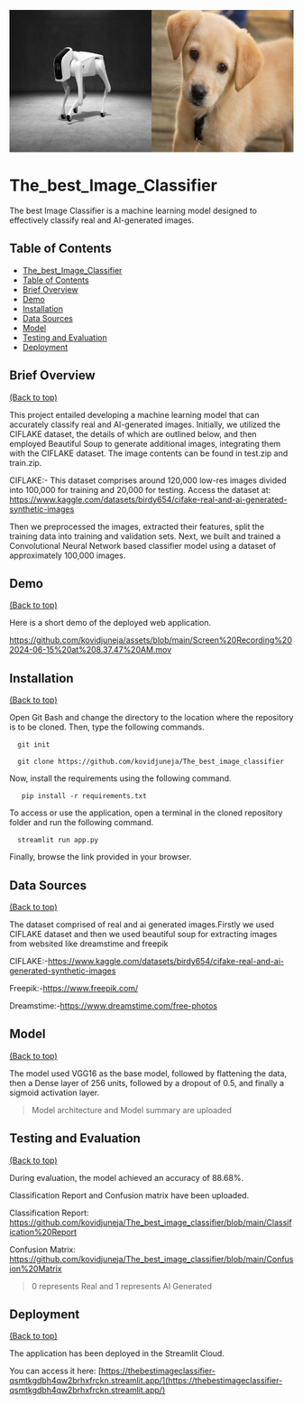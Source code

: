 ![Banner](./merged_image.jpg)

# The_best_Image_Classifier

The best Image Classifier is a machine learning model designed to effectively classify real and AI-generated images.


## Table of Contents

- [The_best_Image_Classifier](#The_best_Image_Classifier)
- [Table of Contents](#table-of-contents)
- [Brief Overview](##Brief-Overview)
- [Demo](#demo)
- [Installation](#installation)
- [Data Sources](#data-sources)
- [Model](#model)
- [Testing and Evaluation](#testing-and-evaluation)
- [Deployment](#deployment)
## Brief Overview
[(Back to top)](#table-of-contents)

This project entailed developing a machine learning model that can accurately classify real and AI-generated images. Initially, we utilized the CIFLAKE dataset, the details of which are outlined below, and then employed Beautiful Soup to generate additional images, integrating them with the CIFLAKE dataset. The image contents can be found in test.zip and train.zip.

CIFLAKE:- This dataset comprises around 120,000 low-res images divided into 100,000 for training and 20,000 for testing. Access the dataset at: https://www.kaggle.com/datasets/birdy654/cifake-real-and-ai-generated-synthetic-images


Then we preprocessed the images, extracted their features, split the training data into training and validation sets. Next, we built and trained a Convolutional Neural Network based classifier model using a dataset of approximately 100,000 images.


## Demo 
[(Back to top)](#table-of-contents)

Here is a short demo of the deployed web application.

https://github.com/kovidjuneja/assets/blob/main/Screen%20Recording%202024-06-15%20at%208.37.47%20AM.mov
## Installation
[(Back to top)](#table-of-contents)

Open Git Bash and change the directory to the location where the repository is to be cloned. Then, type the following commands.

```shell
  git init
```
```shell
  git clone https://github.com/kovidjuneja/The_best_image_classifier
```
Now, install the requirements using the following command.

```shell
   pip install -r requirements.txt 
```
To access or use the application, open a terminal in the cloned repository folder and run the following command.

```shell
  streamlit run app.py
```
Finally, browse the link provided in your browser.



## Data Sources
[(Back to top)](#table-of-contents)

The dataset comprised of real and ai generated images.Firstly we used CIFLAKE dataset and then we used beautiful soup for extracting images from websited like dreamstime and freepik

CIFLAKE:-https://www.kaggle.com/datasets/birdy654/cifake-real-and-ai-generated-synthetic-images

Freepik:-https://www.freepik.com/

Dreamstime:-https://www.dreamstime.com/free-photos

## Model
[(Back to top)](#table-of-contents)

The model used VGG16 as the base model, followed by flattening the data, then a Dense layer of 256 units, followed by a dropout of 0.5, and finally a sigmoid activation layer.

> Model architecture and Model summary are uploaded
## Testing and Evaluation
[(Back to top)](#table-of-contents)

During evaluation, the model achieved an accuracy of 88.68%.

Classification Report and Confusion matrix have been uploaded.

Classification Report: https://github.com/kovidjuneja/The_best_image_classifier/blob/main/Classification%20Report

Confusion Matrix: https://github.com/kovidjuneja/The_best_image_classifier/blob/main/Confusion%20Matrix
> 0 represents Real and 1 represents AI Generated
## Deployment
[(Back to top)](#table-of-contents)

The application has been deployed in the Streamlit Cloud.

You can access it here: [https://thebestimageclassifier-qsmtkgdbh4qw2brhxfrckn.streamlit.app/](https://thebestimageclassifier-qsmtkgdbh4qw2brhxfrckn.streamlit.app/)
